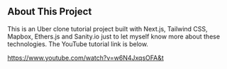 ## About This Project

This is an Uber clone tutorial project built with Next.js, Tailwind CSS, Mapbox, Ethers.js and Sanity.io just to let myself know more about these technologies. The YouTube tutorial link is below.

https://www.youtube.com/watch?v=w6N4JxqsOFA&t
